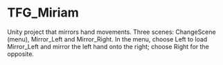 # TFG_Miriam
Unity project that mirrors hand movements. Three scenes: ChangeScene (menu), Mirror_Left and Mirror_Right. In the menu, choose Left to load Mirror_Left and mirror the left hand onto the right; choose Right for the opposite.
